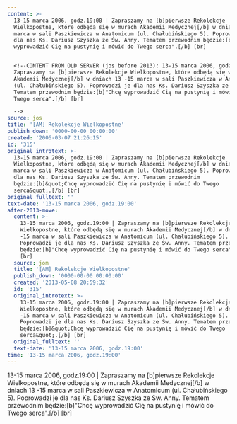 ```yaml
---
content: >-
  13-15 marca 2006, godz.19:00 | Zapraszamy na [b]pierwsze Rekolekcje
  Wielkopostne, które odbędą się w murach Akademii Medycznej[/b] w dniach 13 -15
  marca w sali Paszkiewicza w Anatomicum (ul. Chałubińskiego 5). Poprowadzi je
  dla nas Ks. Dariusz Szyszka ze Św. Anny. Tematem przewodnim będzie:[b]"Chcę
  wyprowadzić Cię na pustynię i mówić do Twego serca".[/b] [br]


  <!--CONTENT FROM OLD SERVER (jos before 2013): 13-15 marca 2006, godz.19:00 |
  Zapraszamy na [b]pierwsze Rekolekcje Wielkopostne, które odbędą się w murach
  Akademii Medycznej[/b] w dniach 13 -15 marca w sali Paszkiewicza w Anatomicum
  (ul. Chałubińskiego 5). Poprowadzi je dla nas Ks. Dariusz Szyszka ze Św. Anny.
  Tematem przewodnim będzie:[b]"Chcę wyprowadzić Cię na pustynię i mówić do
  Twego serca".[/b] [br]

  -->
source: jos
title: '[AM] Rekolekcje Wielkopostne'
publish_down: '0000-00-00 00:00:00'
created: '2006-03-07 21:26:15'
id: '315'
original_introtext: >-
  13-15 marca 2006, godz.19:00 | Zapraszamy na [b]pierwsze Rekolekcje
  Wielkopostne, które odbędą się w murach Akademii Medycznej[/b] w dniach 13 -15
  marca w sali Paszkiewicza w Anatomicum (ul. Chałubińskiego 5). Poprowadzi je
  dla nas Ks. Dariusz Szyszka ze Św. Anny. Tematem przewodnim
  będzie:[b]&quot;Chcę wyprowadzić Cię na pustynię i mówić do Twego
  serca&quot;.[/b] [br]
original_fulltext: ''
text-date: '13-15 marca 2006, godz.19:00'
after-2013-move:
  content: >-
    13-15 marca 2006, godz.19:00 | Zapraszamy na [b]pierwsze Rekolekcje
    Wielkopostne, które odbędą się w murach Akademii Medycznej[/b] w dniach 13
    -15 marca w sali Paszkiewicza w Anatomicum (ul. Chałubińskiego 5).
    Poprowadzi je dla nas Ks. Dariusz Szyszka ze Św. Anny. Tematem przewodnim
    będzie:[b]"Chcę wyprowadzić Cię na pustynię i mówić do Twego serca".[/b]
    [br]
  source: jom
  title: '[AM] Rekolekcje Wielkopostne'
  publish_down: '0000-00-00 00:00:00'
  created: '2013-05-08 20:59:32'
  id: '315'
  original_introtext: >-
    13-15 marca 2006, godz.19:00 | Zapraszamy na [b]pierwsze Rekolekcje
    Wielkopostne, które odbędą się w murach Akademii Medycznej[/b] w dniach 13
    -15 marca w sali Paszkiewicza w Anatomicum (ul. Chałubińskiego 5).
    Poprowadzi je dla nas Ks. Dariusz Szyszka ze Św. Anny. Tematem przewodnim
    będzie:[b]&quot;Chcę wyprowadzić Cię na pustynię i mówić do Twego
    serca&quot;.[/b] [br]
  original_fulltext: ''
  text-date: '13-15 marca 2006, godz.19:00'
time: '13-15 marca 2006, godz.19:00'
---
```

13-15 marca 2006, godz.19:00 | Zapraszamy na [b]pierwsze Rekolekcje Wielkopostne, które odbędą się w murach Akademii Medycznej[/b] w dniach 13 -15 marca w sali Paszkiewicza w Anatomicum (ul. Chałubińskiego 5). Poprowadzi je dla nas Ks. Dariusz Szyszka ze Św. Anny. Tematem przewodnim będzie:[b]"Chcę wyprowadzić Cię na pustynię i mówić do Twego serca".[/b] [br]

<!--CONTENT FROM OLD SERVER (jos before 2013): 13-15 marca 2006, godz.19:00 | Zapraszamy na [b]pierwsze Rekolekcje Wielkopostne, które odbędą się w murach Akademii Medycznej[/b] w dniach 13 -15 marca w sali Paszkiewicza w Anatomicum (ul. Chałubińskiego 5). Poprowadzi je dla nas Ks. Dariusz Szyszka ze Św. Anny. Tematem przewodnim będzie:[b]"Chcę wyprowadzić Cię na pustynię i mówić do Twego serca".[/b] [br]
-->

<!--{{json:{"created_date":"2006-03-07 21:26:15","publish_down":"0000-00-00 00:00:00","id":"315"}}}-->